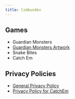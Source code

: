 ```yaml
---
title: limbusdev
---
```



## Games

* Guardian Monsters
* [Guardian Monsters Artwork](https://limbusdev.github.io/guardian_monsters_artwork/)
* Snake Bites
* Catch Em


## Privacy Policies

+ [General Privacy Policy](./documents/privacy_policies/Privacy_Policy.html)
+ [Privacy Policy for CatchEm](./documents/privacy_policies/Privacy_Policy_CatchEm.html)

